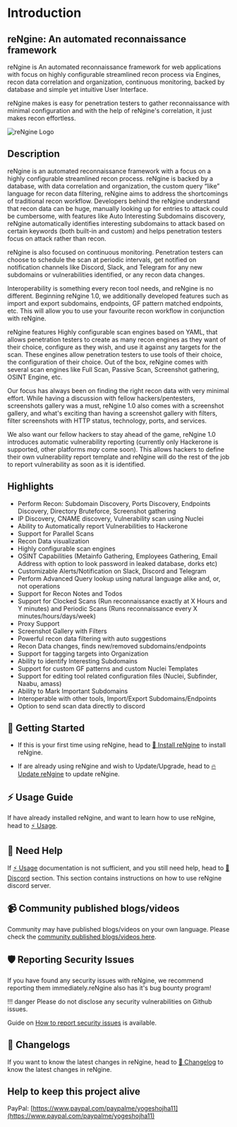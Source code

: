 # Introduction

## reNgine: An automated reconnaissance framework


reNgine is An automated reconnaissance framework for web applications with focus on highly configurable streamlined recon process via Engines, recon data correlation and organization, continuous monitoring, backed by database and simple yet intuitive User Interface.

reNgine makes is easy for penetration testers to gather reconnaissance with minimal configuration and with the help of reNgine's correlation, it just makes recon effortless.

![reNgine Logo](static/banner.gif)

## Description

reNgine is an automated reconnaissance framework with a focus on a highly configurable streamlined recon process. reNgine is backed by a database, with data correlation and organization, the custom query “like” language for recon data filtering, reNgine aims to address the shortcomings of traditional recon workflow. Developers behind the reNgine understand that recon data can be huge, manually looking up for entries to attack could be cumbersome, with features like Auto Interesting Subdomains discovery, reNgine automatically identifies interesting subdomains to attack based on certain keywords (both built-in and custom) and helps penetration testers focus on attack rather than recon.

reNgine is also focused on continuous monitoring. Penetration testers can choose to schedule the scan at periodic intervals, get notified on notification channels like Discord, Slack, and Telegram for any new subdomains or vulnerabilities identified, or any recon data changes.

Interoperability is something every recon tool needs, and reNgine is no different. Beginning reNgine 1.0, we additionally developed features such as import and export subdomains, endpoints, GF pattern matched endpoints, etc. This will allow you to use your favourite recon workflow in conjunction with reNgine.

reNgine features Highly configurable scan engines based on YAML, that allows penetration testers to create as many recon engines as they want of their choice, configure as they wish, and use it against any targets for the scan. These engines allow penetration testers to use tools of their choice, the configuration of their choice. Out of the box, reNgine comes with several scan engines like Full Scan, Passive Scan, Screenshot gathering, OSINT Engine, etc.

Our focus has always been on finding the right recon data with very minimal effort. While having a discussion with fellow hackers/pentesters, screenshots gallery was a must, reNgine 1.0 also comes with a screenshot gallery, and what's exciting than having a screenshot gallery with filters, filter screenshots with HTTP status, technology, ports, and services.

We also want our fellow hackers to stay ahead of the game, reNgine 1.0 introduces automatic vulnerability reporting (currently only Hackerone is supported, other platforms *may* come soon). This allows hackers to define their own vulnerability report template and reNgine will do the rest of the job to report vulnerability as soon as it is identified.


## Highlights

- Perform Recon: Subdomain Discovery, Ports Discovery, Endpoints Discovery, Directory Bruteforce, Screenshot gathering
- IP Discovery, CNAME discovery, Vulnerability scan using Nuclei
- Ability to Automatically report Vulnerabilities to Hackerone
- Support for Parallel Scans
- Recon Data visualization
- Highly configurable scan engines
- OSINT Capabilities (Metainfo Gathering, Employees Gathering, Email Address with option to look password in leaked database, dorks etc)
- Customizable Alerts/Notification on Slack, Discord and Telegram
- Perform Advanced Query lookup using natural language alike and, or, not operations
- Support for Recon Notes and Todos
- Support for Clocked Scans (Run reconnaissance exactly at X Hours and Y minutes) and Periodic Scans (Runs reconnaissance every X minutes/hours/days/week)
- Proxy Support
- Screenshot Gallery with Filters
- Powerful recon data filtering with auto suggestions
- Recon Data changes, finds new/removed subdomains/endpoints
- Support for tagging targets into Organization
- Ability to identify Interesting Subdomains
- Support for custom GF patterns and custom Nuclei Templates
- Support for editing tool related configuration files (Nuclei, Subfinder, Naabu, amass)
- Ability to Mark Important Subdomains
- Interoperable with other tools, Import/Export Subdomains/Endpoints
- Option to send scan data directly to discord


## 🚀 Getting Started

* If this is your first time using reNgine, head to [🚀 Install reNgine](install/index.md) to install reNgine.

* If are already using reNgine and wish to Update/Upgrade, head to [🔥 Update reNgine](update/index.md) to update reNgine.

## ⚡ Usage Guide

If have already installed reNgine, and want to learn how to use reNgine, head to [⚡ Usage](usage/index.md).

## 🙋 Need Help

If [⚡ Usage](usage/index.md) documentation is not sufficient, and you still need help, head to [💁 Discord](community/discord.md) section. This section contains instructions on how to use reNgine discord server.

## 📹 Community published blogs/videos

Community may have published blogs/videos on your own language. Please check the [community published blogs/videos here](community/blog-videos.md).

## 🛡️ Reporting Security Issues

If you have found any security issues with reNgine, we recommend reporting them immediately.reNgine also has it's bug bounty program!

!!! danger
    Please do not disclose any security vulnerabilities on Github issues.

Guide on [How to report security issues](security/index.md) is available.

## 🤖 Changelogs

If you want to know the latest changes in reNgine, head to [🤖 Changelog](changelog/index.md) to know the latest changes in reNgine.

## Help to keep this project alive

PayPal: [https://www.paypal.com/paypalme/yogeshojha11](https://www.paypal.com/paypalme/yogeshojha11)
